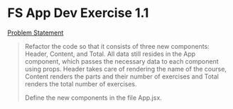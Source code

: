 # FS App Dev Exercise 1.1

[Problem Statement](https://fullstackopen.com/en/part1/introduction_to_react#exercises-1-1-1-2)


> Refactor the code so that it consists of three new components: 
> Header, Content, and Total. All data still resides in the App component, 
> which passes the necessary data to each component using props. 
> Header takes care of rendering the name of the course, Content 
> renders the parts and their number of exercises and Total renders 
> the total number of exercises.
>  
> Define the new components in the file App.jsx.
